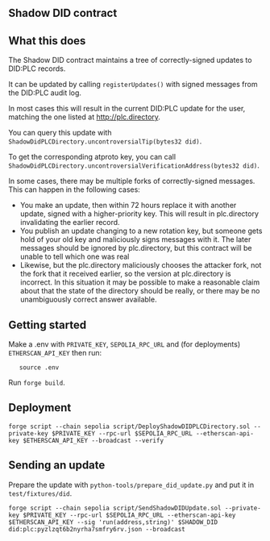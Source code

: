 ## Shadow DID contract

## What this does

The Shadow DID contract maintains a tree of correctly-signed updates to DID:PLC records.

It can be updated by calling `registerUpdates()` with signed messages from the DID:PLC audit log.

In most cases this will result in the current DID:PLC update for the user, matching the one listed at http://plc.directory.

You can query this update with `ShadowDidPLCDirectory.uncontroversialTip(bytes32 did)`.

To get the corresponding atproto key, you can call `ShadowDidPLCDirectory.uncontroversialVerificationAddress(bytes32 did)`.

In some cases, there may be multiple forks of correctly-signed messages. This can happen in the following cases:

 * You make an update, then within 72 hours replace it with another update, signed with a higher-priority key. This will result in plc.directory invalidating the earlier record.
 * You publish an update changing to a new rotation key, but someone gets hold of your old key and maliciously signs messages with it. The later messages should be ignored by plc.directory, but this contract will be unable to tell which one was real
 * Likewise, but the plc.directory maliciously chooses the attacker fork, not the fork that it received earlier, so the version at plc.directory is incorrect. In this situation it may be possible to make a reasonable claim about that the state of the directory should be really, or there may be no unambiguously correct answer available.


## Getting started

Make a .env with `PRIVATE_KEY`, `SEPOLIA_RPC_URL` and (for deployments) `ETHERSCAN_API_KEY` then run:

```
   source .env
```

Run `forge build`.

## Deployment

```
forge script --chain sepolia script/DeployShadowDIDPLCDirectory.sol --private-key $PRIVATE_KEY --rpc-url $SEPOLIA_RPC_URL --etherscan-api-key $ETHERSCAN_API_KEY --broadcast --verify
```

## Sending an update

Prepare the update with `python-tools/prepare_did_update.py` and put it in `test/fixtures/did`.

```
forge script --chain sepolia script/SendShadowDIDUpdate.sol --private-key $PRIVATE_KEY --rpc-url $SEPOLIA_RPC_URL --etherscan-api-key $ETHERSCAN_API_KEY --sig 'run(address,string)' $SHADOW_DID did:plc:pyzlzqt6b2nyrha7smfry6rv.json --broadcast
```

